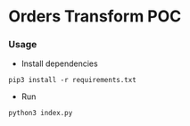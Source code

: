 # Orders Transform POC

### Usage

* Install dependencies
```shell
pip3 install -r requirements.txt
```

* Run
```shell
python3 index.py
```